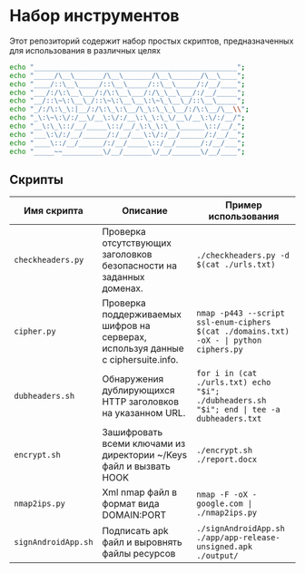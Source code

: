# Набор инструментов

Этот репозиторий содержит набор простых скриптов, предназначенных для использования в различных целях

```bash 
echo "__________________________________________________";
echo "_____/\__\_______/\__\_______/\__\_______/\__\____";
echo "____/::\__\_____/::\__\_____/::\__\_____/:/__/____";
echo "___/:/\:\__\___/:/\:\__\___/:/\_\__\___/:/__/_____";
echo "__/::\~\:\__\_/::\~\:\__\__\:\~\_\__\_/::\__\_____";
echo "_/:/\:\_\:|__/:/\:\_\:\__/\_\:\_\_\__/:/\:\__/\__\\";
echo "_\:\~\:\/:/__\/__\:\/:/__\:\_\:\_\/__\/__\:\/:/__/";
echo "__\:\_\::/__/_____\::/__/_\:\_\:\__\______\::/__/_";
echo "___\:\/:/__/______/:/__/___\:\/:/__/______/:/__/__";
echo "____\::/__/______/:/__/_____\::/__/______/:/__/___";
echo "_____~~__________\/__/_______\/__/_______\/__/____";
```

## Скрипты

| Имя скрипта     | Описание                                                   | Пример использования                       |
|-----------------|------------------------------------------------------------|---------------------------------------------|
| `checkheaders.py` | Проверка отсутствующих заголовков безопасности на заданных доменах. | `./checkheaders.py -d $(cat ./urls.txt)` |
| `cipher.py`     | Проверка поддерживаемых шифров на серверах, используя данные с ciphersuite.info. | `nmap -p443 --script ssl-enum-ciphers $(cat ./domains.txt) -oX - \| python ciphers.py` |
| `dubheaders.sh` | Обнаружения дублирующихся HTTP заголовков на указанном URL. | `for i in (cat ./urls.txt) echo "$i"; ./dubheaders.sh "$i"; end \| tee -a dubheaders.txt` |
| `encrypt.sh` | Зашифровать всеми ключами из директории ~/Keys файл и вызвать HOOK | `./encrypt.sh ./report.docx` |
| `nmap2ips.py` | Xml nmap файл в формат вида DOMAIN:PORT | `nmap -F -oX - google.com \| ./nmap2ips.py` |
| `signAndroidApp.sh` | Подписать apk файл и выровнять файлы ресурсов | `./signAndroidApp.sh ./app/app-release-unsigned.apk ./output/`
